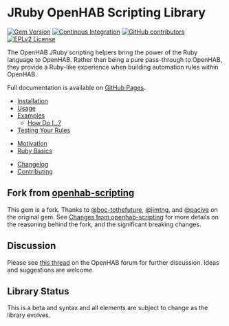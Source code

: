 # JRuby OpenHAB Scripting Library

[![Gem Version](https://img.shields.io/gem/v/openhab-jrubyscripting)](https://rubygems.org/gems/openhab-jrubyscripting)
[![Continous Integration](https://github.com/ccutrer/openhab-jrubyscripting/workflows/Continuous%20Integration/badge.svg)](https://github.com/ccutrer/openhab-jrubyscripting/actions/workflows/ci.yml)
[![GitHub contributors](https://img.shields.io/github/contributors/ccutrer/openhab-jrubyscripting)](https://github.com/ccutrer/openhab-jrubyscripting/graphs/contributors)
[![EPLv2 License](https://img.shields.io/badge/License-EPLv2-blue.svg)](https://www.eclipse.org/legal/epl-2.0/)

The OpenHAB JRuby scripting helpers bring the power of the Ruby language to
OpenHAB. Rather than being a pure pass-through to OpenHAB, they provide a
Ruby-like experience when building automation rules within OpenHAB.

Full documentation is available on
[GitHub Pages](https://ccutrer.github.io/openhab-jrubyscripting/).

 * [Installation](docs/installation.md)
 * [Usage](docs/usage.md)
 * [Examples](docs/examples.md)
   * [How Do I...?](docs/examples/how_do_i.md)
 * [Testing Your Rules](docs/testing.md)

<!-- -->

 * [Motivation](docs/motivation.md)
 * [Ruby Basics](docs/ruby-basics.md)

<!-- -->

 * [Changelog](CHANGELOG.md)
 * [Contributing](CONTRIBUTING.md)

## Fork from [openhab-scripting](https://github.com/boc-tothefuture/openhab-jruby/)

This gem is a fork. Thanks to
[@boc-tothefuture](https://github.com/boc-tothefuture),
[@jimtng](https://github.com/jimtng), and [@pacive](https://github.com/pacive)
on the original gem. See [Changes from openhab-scripting](CHANGELOG.md#5_0_0)
for more details on the reasoning behind the fork, and the significant breaking
changes.

## Discussion

Please see
[this thread](https://community.openhab.org/t/jruby-openhab-rules-system/110598)
on the OpenHAB forum for further discussion. Ideas and suggestions are welcome.

## Library Status

This is a beta and syntax and all elements are subject to change as the library
evolves.

